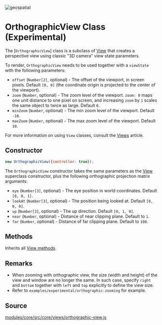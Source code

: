 <p class="badges">
  <img src="https://img.shields.io/badge/geopspatial-no-lightgrey.svg?style=flat-square" alt="geospatial" />
</p>

# OrthographicView Class (Experimental)

The [`OrthographicView`] class is a subclass of [View](/docs/api-reference/view.md) that creates a perspective view using classic "3D camera" view state parameters.

To render, `OrthographicView` needs to be used together with a `viewState` with the following parameters:

* `offset` (`Number[2]`, optional) - The offset of the viewport, in screen pixels. Default `[0, 0]` (the coordinate origin is projected to the center of the viewport).
* `zoom` (`Number`, optional) - The zoom level of the viewport. `zoom: 0` maps one unit distance to one pixel on screen, and increasing `zoom` by `1` scales the same object to twice as large. Default `0`.
* `minZoom` (`Number`, optional) - The min zoom level of the viewport. Default `-10`.
* `maxZoom` (`Number`, optional) - The max zoom level of the viewport. Default `10`.

For more information on using `View` classes, consult the [Views](/docs/developer-guide/views.md) article.


## Constructor

```js
new OrthographicView({controller: true});
```

The `OrthographicView` constructor takes the same parameters as the [View](/docs/api-reference/view.md) superclass constructor, plus the following orthographic projection matrix arguments:

* `eye` (`Number[3]`, optional) - The eye position in world coordinates. Default `[0, 0, 1]`.
* `lookAt` (`Number[3]`, optional) - The position being looked at. Default `[0, 0, 0]`.
* `up` (`Number[3]`, optional) - The up direction. Default `[0, 1, 0]`.
* `near` (`Number`, optional) - Distance of near clipping plane. Default to `1`.
* `far` (`Number`, optional) - Distance of far clipping plane. Default to `100`.


## Methods

Inherits all [View methods](/docs/api-reference/view.md#methods).


## Remarks

* When zooming with orthographic view, the size (width and height) of the view and window are no longer the same. In such case, specify `right` and `bottom` together with `left` and `top` explicitly to define the view size.
* Refer to `examples/experimental/orthographic-zooming` for example.


## Source

[modules/core/src/core/views/orthographic-view.js](https://github.com/uber/deck.gl/blob/master/modules/core/src/views/orthographic-view.js)

